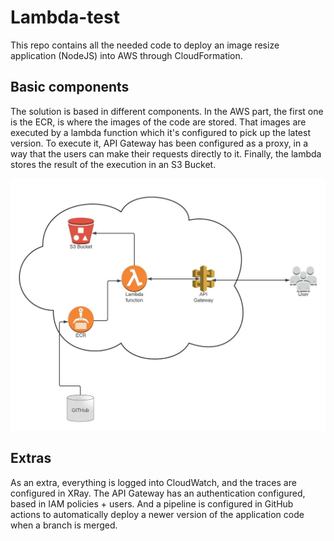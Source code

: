 # Lambda-test

This repo contains all the needed code to deploy an image resize application (NodeJS) into AWS through CloudFormation.

## Basic components

The solution is based in different components. In the AWS part, the first one is the ECR, is where the images of the code are stored. That images are executed by a lambda function which it's configured to pick up the latest version. To execute it, API Gateway has been configured as a proxy, in a way that the users can make their requests directly to it. Finally, the lambda stores the result of the execution in an S3 Bucket.

![AWS](AWS.jpeg)

## Extras

As an extra, everything is logged into CloudWatch, and the traces are configured in XRay. The API Gateway has an authentication configured, based in IAM policies + users. And a pipeline is configured in GitHub actions to automatically deploy a newer version of the application code when a branch is merged.